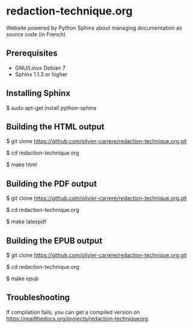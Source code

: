 redaction-technique.org
=======================

Website powered by Python Sphinx about managing documentation as source code (in French)

Prerequisites
-------------

- GNU/Linux Debian 7
- Sphinx 1.1.3 or higher

Installing Sphinx
-----------------

$ sudo apt-get install python-sphinx

Building the HTML output
------------------------

$ git clone https://github.com/olivier-carrere/redaction-technique.org.git

$ cd redaction-technique.org

$ make html

Building the PDF output
------------------------

$ git clone https://github.com/olivier-carrere/redaction-technique.org.git

$ cd redaction-technique.org

$ make latexpdf

Building the EPUB output
------------------------

$ git clone https://github.com/olivier-carrere/redaction-technique.org.git

$ cd redaction-technique.org

$ make epub

Troubleshooting
---------------

If compilation fails, you can get a compiled version on
https://readthedocs.org/projects/redaction-techniqueorg.
